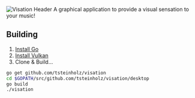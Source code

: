 ![Visation Header](https:/github.com/tsteinholz/visation/.github/visation-header.png)
A graphical application to provide a visual sensation to your music!

## Building

1. [Install Go](https://golang.org/doc/install)
2. [Install Vulkan](https://vulkan.lunarg.com/doc/view/1.1.106.0/linux/getting_started.html)
2. Clone & Build...

```bash
go get github.com/tsteinholz/visation
cd $GOPATH/src/github.com/tsteinholz/visation/desktop
go build
./visation
```
